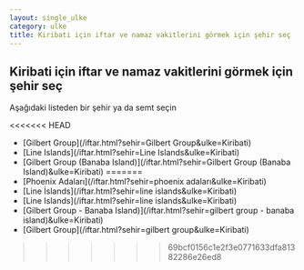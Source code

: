 ```yaml
---
layout: single_ulke
category: ulke
title: Kiribati için iftar ve namaz vakitlerini görmek için şehir seç
---
```



## Kiribati için iftar ve namaz vakitlerini görmek için şehir seç

Aşağıdaki listeden bir şehir ya da semt seçin


<<<<<<< HEAD
* [Gilbert Group](/iftar.html?sehir=Gilbert Group&ulke=Kiribati)
* [Line Islands](/iftar.html?sehir=Line Islands&ulke=Kiribati)
* [Gilbert Group (Banaba Island)](/iftar.html?sehir=Gilbert Group (Banaba Island)&ulke=Kiribati)
=======
* [Phoenix Adaları](/iftar.html?sehir=phoenix adaları&ulke=Kiribati)
* [Line İslands](/iftar.html?sehir=line islands&ulke=Kiribati)
* [Line Islands](/iftar.html?sehir=line islands&ulke=Kiribati)
* [Gilbert Group - Banaba Island)](/iftar.html?sehir=gilbert group - banaba island)&ulke=Kiribati)
* [Gilbert Group](/iftar.html?sehir=gilbert group&ulke=Kiribati)
>>>>>>> 69bcf0156c1e2f3e0771633dfa81382286e26ed8
